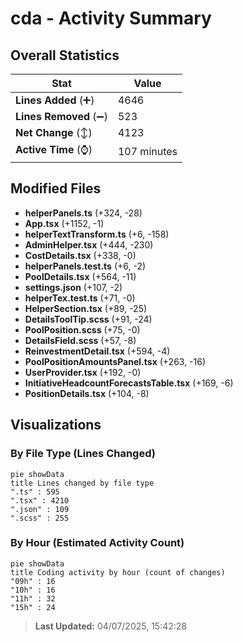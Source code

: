 # cda - Activity Summary 

## Overall Statistics

| Stat                   | Value                                                             |
| ---------------------- | ----------------------------------------------------------------- |
| **Lines Added** (➕)   | 4646                                          |
| **Lines Removed** (➖) | 523                                        |
| **Net Change** (↕)    | 4123                |
| **Active Time** (⌚)   | 107 minutes |


## Modified Files
- **helperPanels.ts** (+324, -28)
- **App.tsx** (+1152, -1)
- **helperTextTransform.ts** (+6, -158)
- **AdminHelper.tsx** (+444, -230)
- **CostDetails.tsx** (+338, -0)
- **helperPanels.test.ts** (+6, -2)
- **PoolDetails.tsx** (+564, -11)
- **settings.json** (+107, -2)
- **helperTex.test.ts** (+71, -0)
- **HelperSection.tsx** (+89, -25)
- **DetailsToolTip.scss** (+91, -24)
- **PoolPosition.scss** (+75, -0)
- **DetailsField.scss** (+57, -8)
- **ReinvestmentDetail.tsx** (+594, -4)
- **PoolPositionAmountsPanel.tsx** (+263, -16)
- **UserProvider.tsx** (+192, -0)
- **InitiativeHeadcountForecastsTable.tsx** (+169, -6)
- **PositionDetails.tsx** (+104, -8)

## Visualizations

### By File Type (Lines Changed)

```mermaid
pie showData
title Lines changed by file type
".ts" : 595
".tsx" : 4210
".json" : 109
".scss" : 255
```

### By Hour (Estimated Activity Count)

```mermaid
pie showData
title Coding activity by hour (count of changes)
"09h" : 16
"10h" : 16
"11h" : 32
"15h" : 24
```


> **Last Updated:** 04/07/2025, 15:42:28